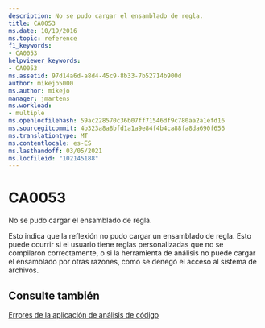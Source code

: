 ```yaml
---
description: No se pudo cargar el ensamblado de regla.
title: CA0053
ms.date: 10/19/2016
ms.topic: reference
f1_keywords:
- CA0053
helpviewer_keywords:
- CA0053
ms.assetid: 97d14a6d-a8d4-45c9-8b33-7b52714b900d
author: mikejo5000
ms.author: mikejo
manager: jmartens
ms.workload:
- multiple
ms.openlocfilehash: 59ac228570c36b07ff71546df9c780aa2a1efd16
ms.sourcegitcommit: 4b323a8a8bfd1a1a9e84f4b4ca88fa8da690f656
ms.translationtype: MT
ms.contentlocale: es-ES
ms.lasthandoff: 03/05/2021
ms.locfileid: "102145188"
---
```

# <a name="ca0053"></a>CA0053
No se pudo cargar el ensamblado de regla.

Esto indica que la reflexión no pudo cargar un ensamblado de regla. Esto puede ocurrir si el usuario tiene reglas personalizadas que no se compilaron correctamente, o si la herramienta de análisis no puede cargar el ensamblado por otras razones, como se denegó el acceso al sistema de archivos.

## <a name="see-also"></a>Consulte también
[Errores de la aplicación de análisis de código](../code-quality/code-analysis-application-errors.md)
